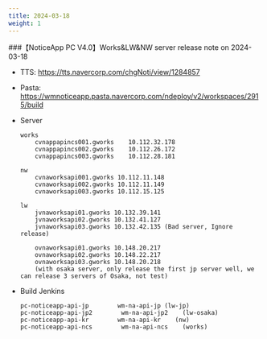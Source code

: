 ```yaml
---
title: 2024-03-18
weight: 1
---
```


###【NoticeApp PC V4.0】Works&LW&NW server release note on 2024-03-18

- TTS: https://tts.navercorp.com/chgNoti/view/1284857

- Pasta: https://wmnoticeapp.pasta.navercorp.com/ndeploy/v2/workspaces/2915/build

- Server

    ```
    works
        cvnappapincs001.gworks    10.112.32.178
        cvnappapincs002.gworks    10.112.26.172
        cvnappapincs003.gworks    10.112.28.181

    nw
        cvnaworksapi001.gworks 10.112.11.148
        cvnaworksapi002.gworks 10.112.11.149
        cvnaworksapi003.gworks 10.112.15.125

    lw
        jvnaworksapi01.gworks 10.132.39.141
        jvnaworksapi02.gworks 10.132.41.127
        jvnaworksapi03.gworks 10.132.42.135 (Bad server, Ignore release)

        ovnaworksapi01.gworks 10.148.20.217
        ovnaworksapi02.gworks 10.148.22.217
        ovnaworksapi03.gworks 10.148.20.218
        (with osaka server, only release the first jp server well, we can release 3 servers of Osaka, not test)
    ```

- Build Jenkins

    ```
    pc-noticeapp-api-jp        wm-na-api-jp (lw-jp)
    pc-noticeapp-api-jp2        wm-na-api-jp2    (lw-osaka)    
    pc-noticeapp-api-kr        wm-na-api-kr    (nw)
    pc-noticeapp-api-ncs        wm-na-api-ncs    (works)
    ```
